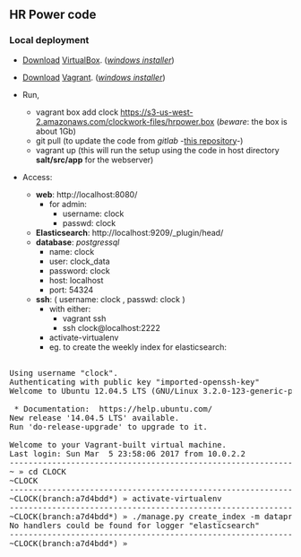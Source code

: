 ## HR Power code

### Local deployment

- [Download](https://www.virtualbox.org/wiki/Downloads) [VirtualBox](https://www.virtualbox.org/). (*[windows installer](https://s3-us-west-2.amazonaws.com/clockwork-files/VirtualBox-5.1.14-112924-Win.exe)*)

- [Download](https://www.vagrantup.com/downloads.html) [Vagrant](https://www.vagrantup.com). (*[windows installer](https://s3-us-west-2.amazonaws.com/clockwork-files/vagrant_1.9.2.msi)*)
    
- Run,

    - vagrant box add clock https://s3-us-west-2.amazonaws.com/clockwork-files/hrpower.box (*beware*: the box is about 1Gb)
    - git pull (to update the code from *gitlab* -[this repository](https://gitlab.com/picassosweb/hrpower)-)
    - vagrant up (this will run the setup using the code in host directory **salt/src/app** for the webserver)
	
- Access:

    - **web**: http://localhost:8080/
	    - for admin: 
	        - username: clock
	        - passwd: clock
    - **Elasticsearch**: http://localhost:9209/_plugin/head/
    - **database**: *postgressql*
        - name: clock
        - user: clock_data
        - password: clock
        - host: localhost
        - port: 54324
    - **ssh**: ( username: clock , passwd: clock )
        - with either:
		    - vagrant ssh 
		    - ssh clock@localhost:2222
    	- activate-virtualenv
        - eg. to create the weekly index for elasticsearch:

<pre>

Using username "clock".
Authenticating with public key "imported-openssh-key"
Welcome to Ubuntu 12.04.5 LTS (GNU/Linux 3.2.0-123-generic-pae i686)

 * Documentation:  https://help.ubuntu.com/
New release '14.04.5 LTS' available.
Run 'do-release-upgrade' to upgrade to it.

Welcome to your Vagrant-built virtual machine.
Last login: Sun Mar  5 23:58:06 2017 from 10.0.2.2
------------------------------------------------------------
~ » cd CLOCK                                                        clock@clock
~CLOCK
------------------------------------------------------------
~CLOCK(branch:a7d4bdd*) » activate-virtualenv                       clock@clock
------------------------------------------------------------
~CLOCK(branch:a7d4bdd*) » ./manage.py create_index -m dataprep/mappings/entry.json
No handlers could be found for logger "elasticsearch"
------------------------------------------------------------
~CLOCK(branch:a7d4bdd*) »                                           clock@clock
</pre>